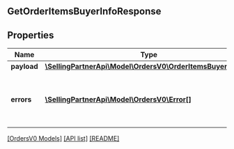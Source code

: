 ## GetOrderItemsBuyerInfoResponse

## Properties

Name | Type | Description | Notes
------------ | ------------- | ------------- | -------------
**payload** | [**\SellingPartnerApi\Model\OrdersV0\OrderItemsBuyerInfoList**](OrderItemsBuyerInfoList.md) |  | [optional]
**errors** | [**\SellingPartnerApi\Model\OrdersV0\Error[]**](Error.md) | A list of error responses returned when a request is unsuccessful. | [optional]

[[OrdersV0 Models]](../) [[API list]](../../Api) [[README]](../../../README.md)
